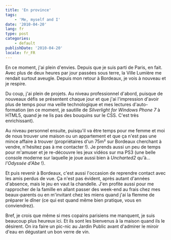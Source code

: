 ```yaml
---
title: 'En province'
tags:
    - 'Me, myself and I'
date: '2010-04-20'
lang: fr
type: post
categories:
    - default
publishDate: '2010-04-20'
locale: fr_FR
---
```


En ce moment, j'ai plein d'envies. Depuis que je suis parti de Paris, en fait. Avec plus de deux heures par jour passées sous terre, la Ville Lumière me rendait surtout aveugle. Depuis mon retour à Bordeaux, je vois à nouveau et je respire.

<!-- more -->

Du coup, j'ai plein de projets. Au niveau professionnel d'abord, puisque de nouveaux défis se présentent chaque jour et que j'ai l'impression d'avoir plus de temps pour ma veille technologique et mes lectures d'auto-formation (en ce moment, je sautille de <em lang="en">Silverlight for Windows Phone 7</em> à HTML5, quand je ne lis pas des bouquins sur le CSS. C'est très enrichissant).

Au niveau personnel ensuite, puisqu'il va être temps pour me femme et moi de nous trouver une maison ou un appartement et que ça n'est pas une mince affaire à trouver (propriétaires d'un 75m² sur Bordeaux cherchant à vendre, n'hésitez pas à me contacter&nbsp;!). Je prends aussi un peu de temps pour m'amuser et je re-découvre les jeux vidéos sur ma PS3 (une belle console moderne sur laquelle je joue aussi bien à *Uncharted2* qu'à… *l'Odyssée d'Abe*&nbsp;!).

Et puis revenir à Bordeaux, c'est aussi l'occasion de reprendre contact avec les amis perdus de vue. Ça n'est pas évident, après autant d'années d'absence, mais le jeu en vaut la chandelle. J'en profite aussi pour me rapprocher de la famille en allant passer des week-end au frais chez mes beaux-parents ou en m'invitant chez les miens quand j'ai la flemme de préparer le dîner (ce qui est quand même bien pratique, vous en conviendrez).

Bref, je crois que même si mes copains parisiens me manquent, je suis beaucoup plus heureux ici. Et ils sont les bienvenus à la maison quand ils le désirent. On ira faire un pic-nic au Jardin Public avant d'admirer le miroir d'eau en dégustant un bon verre de vin.
